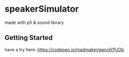 # speakerSimulator

made with p5 & sound library

## Getting Started

have a try here: https://codepen.io/madmaker/pen/aYPJOb
